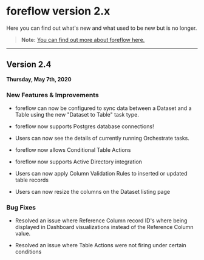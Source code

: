 # foreflow version 2.x

Here you can find out what's new and what used to be new but is no longer.

> **Note:** [You can find out more about foreflow here.](https://www.resultdata.com/foreflow)

  
--- 

## Version 2.4

**Thursday, May 7th, 2020**

### New Features & Improvements

- foreflow can now be configured to sync data between a Dataset and a Table using the new "Dataset to Table" task type.

- foreflow now supports Postgres database connections!

- Users can now see the details of currently running Orchestrate tasks.

- foreflow now allows Conditional Table Actions

- foreflow now supports Active Directory integration

- Users can now apply Column Validation Rules to inserted or updated table records

- Users can now resize the columns on the Dataset listing page

### Bug Fixes

- Resolved an issue where Reference Column record ID's where being displayed in Dashboard visualizations instead of the Reference Column value.

- Resolved an issue where Table Actions were not firing under certain conditions

